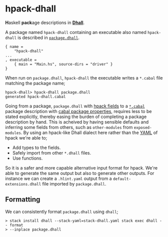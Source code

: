 # hpack-dhall

**H**askell **pack**age descriptions in [**Dhall**](https://github.com/dhall-lang/dhall-lang).

A package named `hpack-dhall` containing an executable also named `hpack-dhall` is described in
[`package.dhall`](https://github.com/sol/hpack-dhall/blob/master/package.dhall).

```
{ name =
    "hpack-dhall"
...
, executable =
    { main = "Main.hs", source-dirs = "driver" }
}
```

When run on `package.dhall`, `hpack-dhall` the executable writes
a `*.cabal` file matching the package name;

```
hpack-dhall> hpack-dhall package.dhall
generated hpack-dhall.cabal
```

Going from a package, `package.dhall` with [hpack
fields](https://github.com/sol/hpack#top-level-fields) to a
[`*.cabal`](https://www.haskell.org/cabal/users-guide/developing-packages.html#package-descriptions)
package description with
[cabal package
properties](https://www.haskell.org/cabal/users-guide/developing-packages.html#package-properties),
requires less to be stated explicitly, thereby easing the burden of
completing a package description by hand. This is acheived by having sensible
defaults and inferring some fields from others, such as `other-modules` from
`exposed-modules`. By using an hpack-like Dhall dialect here rather
than the [YAML](https://en.wikipedia.org/wiki/YAML) of hpack we're able to;

* Add types to the fields.
* Safely import from other `*.dhall` files.
* Use functions.

So it is a safer and more capable alternative input format for hpack. We're
able to generate the same output but also to generate other outputs. For
instance we can create a `.hlint.yaml` output from a `default-extensions.dhall`
file imported by `package.dhall`.

## Formatting

We can consistently format `package.dhall` using `dhall`;

```
> stack install dhall --stack-yaml=stack-dhall.yaml stack exec dhall -- format
> --inplace package.dhall
```
